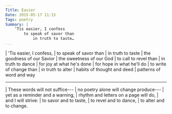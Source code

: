 ```yaml
---
Title: Easier
Date: 2015-05-17 11:15
Tags: poetry
Summary: |
    ’Tis easier, I confess
        to speak of savor than
            in truth to taste…
...
```



| 'Tis easier, I confess,
|     to speak of savor than
|         in truth to taste
|             the goodness of our Savior
|             the sweetness of our God
|     to call to revel than
|         in truth to dance
|             for joy at what he's done
|             for hope in what he'll do
|     to write of change than
|         in truth to alter
|             habits of thought and deed
|             patterns of word and way

---

| These words will not suffice---
| no poetry alone will change produce---
| yet as a reminder and a warning,
| rhythm and letters on a page will do,
| and I will strive:
|     to savor and to taste,
|     to revel and to dance,
|     to alter and to change.